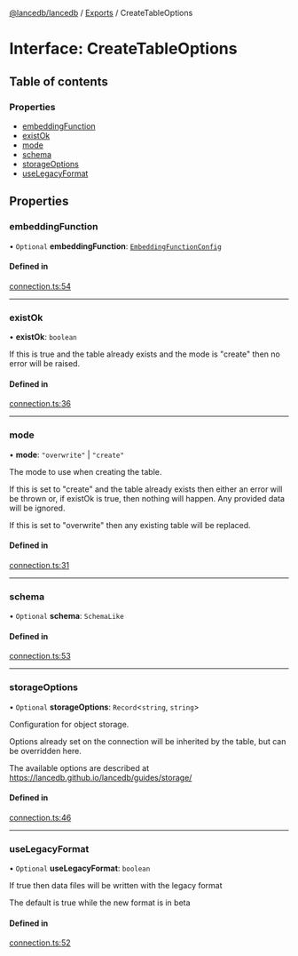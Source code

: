 [@lancedb/lancedb](../README.md) / [Exports](../modules.md) / CreateTableOptions

# Interface: CreateTableOptions

## Table of contents

### Properties

- [embeddingFunction](CreateTableOptions.md#embeddingfunction)
- [existOk](CreateTableOptions.md#existok)
- [mode](CreateTableOptions.md#mode)
- [schema](CreateTableOptions.md#schema)
- [storageOptions](CreateTableOptions.md#storageoptions)
- [useLegacyFormat](CreateTableOptions.md#uselegacyformat)

## Properties

### embeddingFunction

• `Optional` **embeddingFunction**: [`EmbeddingFunctionConfig`](embedding.EmbeddingFunctionConfig.md)

#### Defined in

[connection.ts:54](https://github.com/universalmind303/lancedb/blob/833b375/nodejs/lancedb/connection.ts#L54)

___

### existOk

• **existOk**: `boolean`

If this is true and the table already exists and the mode is "create"
then no error will be raised.

#### Defined in

[connection.ts:36](https://github.com/universalmind303/lancedb/blob/833b375/nodejs/lancedb/connection.ts#L36)

___

### mode

• **mode**: ``"overwrite"`` \| ``"create"``

The mode to use when creating the table.

If this is set to "create" and the table already exists then either
an error will be thrown or, if existOk is true, then nothing will
happen.  Any provided data will be ignored.

If this is set to "overwrite" then any existing table will be replaced.

#### Defined in

[connection.ts:31](https://github.com/universalmind303/lancedb/blob/833b375/nodejs/lancedb/connection.ts#L31)

___

### schema

• `Optional` **schema**: `SchemaLike`

#### Defined in

[connection.ts:53](https://github.com/universalmind303/lancedb/blob/833b375/nodejs/lancedb/connection.ts#L53)

___

### storageOptions

• `Optional` **storageOptions**: `Record`\<`string`, `string`\>

Configuration for object storage.

Options already set on the connection will be inherited by the table,
but can be overridden here.

The available options are described at https://lancedb.github.io/lancedb/guides/storage/

#### Defined in

[connection.ts:46](https://github.com/universalmind303/lancedb/blob/833b375/nodejs/lancedb/connection.ts#L46)

___

### useLegacyFormat

• `Optional` **useLegacyFormat**: `boolean`

If true then data files will be written with the legacy format

The default is true while the new format is in beta

#### Defined in

[connection.ts:52](https://github.com/universalmind303/lancedb/blob/833b375/nodejs/lancedb/connection.ts#L52)
